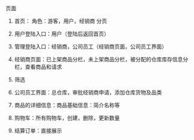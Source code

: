 页面
1. 首页：
	角色：游客，用户，经销商
	分页
	
2. 用户登陆入口：用户（登陆后返回首页）
3. 管理登陆入口：经销商，公司员工（经销商页面，公司员工界面）
4. 经销商页面：已上架商品分栏，未上架商品分栏，被分配的仓库库存信息分栏，查看商品和请求
5. 筛选
6. 公司员工界面：总仓库，审批经销商申请，添加仓库货物及品类 
7. 商品的详细信息：商品基础信息：简介名称等
8. 购物车：所有购物车，创建，删除，更新数量
9. 结算订单：直接展示